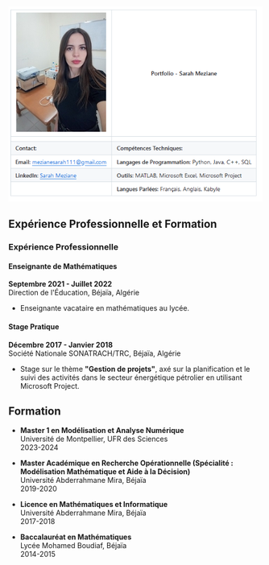 ![Photo 1](https://github.com/MezianeSarah/portfolio/raw/main/assets/info.PNG) 
##  Expérience Professionnelle et  Formation 

### Expérience Professionnelle

#### **Enseignante de Mathématiques**  
**Septembre 2021 - Juillet 2022**  
Direction de l'Éducation, Béjaïa, Algérie  
- Enseignante vacataire en mathématiques au lycée.

#### **Stage Pratique**  
**Décembre 2017 - Janvier 2018**  
Société Nationale SONATRACH/TRC, Béjaïa, Algérie  
- Stage sur le thème **"Gestion de projets"**, axé sur la planification et le suivi des activités dans le secteur énergétique pétrolier en utilisant Microsoft Project.

## Formation 

- **Master 1 en Modélisation et Analyse Numérique**  
  Université de Montpellier, UFR des Sciences  
  2023-2024

- **Master Académique en Recherche Opérationnelle (Spécialité : Modélisation Mathématique et Aide à la Décision)**  
  Université Abderrahmane Mira, Béjaïa  
  2019-2020

- **Licence en Mathématiques et Informatique**  
  Université Abderrahmane Mira, Béjaïa  
  2017-2018

- **Baccalauréat en Mathématiques**  
  Lycée Mohamed Boudiaf, Béjaïa  
  2014-2015

